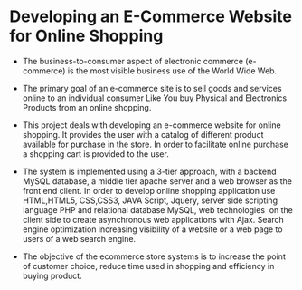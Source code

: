 # Developing an E-Commerce Website for Online Shopping

- The business-to-consumer aspect of electronic commerce (e-commerce) is the most visible business use of the World Wide Web. 

- The primary goal of an e-commerce site is to sell goods and services online to an individual consumer Like You buy Physical and Electronics Products from an online shopping.

- This project deals with developing an e-commerce website for online shopping. It provides the user with a catalog of different product available for purchase in the store. In order to facilitate online purchase a shopping cart is provided to the user. 

- The system is implemented using a 3-tier approach, with a backend MySQL database, a middle tier apache server and a web browser as the front end client. In order to develop online shopping application use HTML,HTML5, CSS,CSS3, JAVA Script, Jquery, server side scripting language PHP and relational database MySQL, web technologies  on the client side to create asynchronous web applications with Ajax. Search engine optimization increasing visibility of a website or a web page to users of a web search engine. 

- The objective of the ecommerce store systems is to increase the point of customer choice, reduce time used in shopping and efficiency in buying product.

